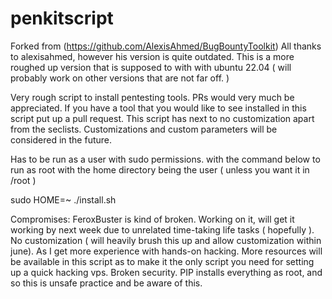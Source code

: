 # penkitscript
Forked from (https://github.com/AlexisAhmed/BugBountyToolkit)
All thanks to alexisahmed, however his version is quite outdated. This is a more roughed up version that is supposed to with with ubuntu 22.04 ( will probably work on other versions that are not far off. )

Very rough script to install pentesting tools. PRs would very much be appreciated.
If you have a tool that you would like to see installed in this script put up a pull request. This script has next to no customization apart from the seclists.
Customizations and custom parameters will be considered in the future.

Has to be run as a user with sudo permissions. with the command below to run as root with the home directory being the user ( unless you want it in /root )

sudo HOME=~ ./install.sh

Compromises:
FeroxBuster is kind of broken. Working on it, will get it working by next week due to unrelated time-taking life tasks ( hopefully ).
No customization ( will heavily brush this up and allow customization within june).
As I get more experience with hands-on hacking. More resources will be available in this script as to make it the only script you need for setting up a quick hacking vps.
Broken security. PIP installs everything as root, and so this is unsafe practice and be aware of this.

